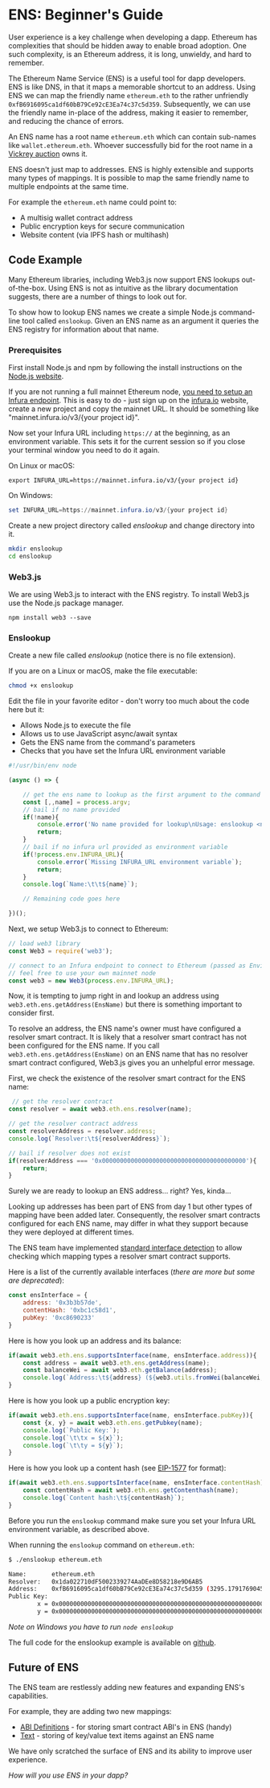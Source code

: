 # ENS: Beginner's Guide

User experience is a key challenge when developing a dapp. Ethereum has complexities that should be hidden away to enable broad adoption. One such complexity, is an Ethereum address, it is long, unwieldy, and hard to remember.

The Ethereum Name Service (ENS) is a useful tool for dapp developers. ENS is like DNS, in that it maps a memorable shortcut to an address. Using ENS we can map the friendly name `ethereum.eth` to the rather unfriendly `0xfB6916095ca1df60bB79Ce92cE3Ea74c37c5d359`. Subsequently, we can use the friendly name in-place of the address, making it easier to remember, and reducing the chance of errors.

An ENS name has a root name `ethereum.eth` which can contain sub-names like `wallet.ethereum.eth`. Whoever successfully bid for the root name in a [Vickrey auction](https://medium.com/the-ethereum-name-service/a-beginners-guide-to-buying-an-ens-domain-3ccac2bdc770 "Vickrey auction") owns it.

ENS doesn't just map to addresses. ENS is highly extensible and supports many types of mappings. It is possible to map the same friendly name to multiple endpoints at the same time.

For example the `ethereum.eth` name could point to:

-   A multisig wallet contract address
-   Public encryption keys for secure communication
-   Website content (via IPFS hash or multihash)

## Code Example

Many Ethereum libraries, including Web3.js now support ENS lookups out-of-the-box. Using ENS is not as intuitive as the library documentation suggests, there are a number of things to look out for.

To show how to lookup ENS names we create a simple Node.js command-line tool called `enslookup`. Given an ENS name as an argument it queries the ENS registry for information about that name.

### Prerequisites

First install Node.js and npm by following the install instructions on the [Node.js website](https://nodejs.org/ "Node.js").

If you are not running a full mainnet Ethereum node, [you need to setup an Infura endpoint](https://kauri.io/article/9113c37841e5451fbb2cf2477a3a63e5/v1/infura-101-infrastructure-for-dapps). This is easy to do - just sign up on the [infura.io](https://infura.io) website, create a new project and copy the mainnet URL. It should be something like "mainnet.infura.io/v3/{your project id}".

Now set your Infura URL including `https://` at the beginning, as an environment variable. This sets it for the current session so if you close your terminal window you need to do it again.

On Linux or macOS:

```shell
export INFURA_URL=https://mainnet.infura.io/v3/{your project id}
```

On Windows:

```powershell
set INFURA_URL=https://mainnet.infura.io/v3/{your project id}
```

Create a new project directory called _enslookup_ and change directory into it.

```bash
mkdir enslookup
cd enslookup
```

### Web3.js

We are using Web3.js to interact with the ENS registry. To install Web3.js use the Node.js package manager.

```shell
npm install web3 --save
```

### Enslookup

Create a new file called _enslookup_ (notice there is no file extension).

If you are on a Linux or macOS, make the file executable:

```bash
chmod +x enslookup
```

Edit the file in your favorite editor - don't worry too much about the code here but it:

-   Allows Node.js to execute the file
-   Allows us to use JavaScript async/await syntax
-   Gets the ENS name from the command's parameters
-   Checks that you have set the Infura URL environment variable

```js
#!/usr/bin/env node

(async () => {

    // get the ens name to lookup as the first argument to the command
    const [,,name] = process.argv;
    // bail if no name provided
    if(!name){
        console.error('No name provided for lookup\nUsage: enslookup <name>')
        return;
    }
    // bail if no infura url provided as environment variable
    if(!process.env.INFURA_URL){
        console.error(`Missing INFURA_URL environment variable`);
        return;
    }
    console.log(`Name:\t\t${name}`);

    // Remaining code goes here

})();
```

Next, we setup Web3.js to connect to Ethereum:

```js
// load web3 library
const Web3 = require('web3');

// connect to an Infura endpoint to connect to Ethereum (passed as Environment Variable)
// feel free to use your own mainnet node
const web3 = new Web3(process.env.INFURA_URL);
```

Now, it is tempting to jump right in and lookup an address using `web3.eth.ens.getAddress(EnsName)` but there is something important to consider first.

To resolve an address, the ENS name's owner must have configured a resolver smart contract. It is likely that a resolver smart contract has not been configured for the ENS name. If you call `web3.eth.ens.getAddress(EnsName)` on an ENS name that has no resolver smart contract configured, Web3.js gives you an unhelpful error message.

First, we check the existence of the resolver smart contract for the ENS name:

```js
 // get the resolver contract
const resolver = await web3.eth.ens.resolver(name);

// get the resolver contract address
const resolverAddress = resolver.address;
console.log(`Resolver:\t${resolverAddress}`);

// bail if resolver does not exist
if(resolverAddress === '0x0000000000000000000000000000000000000000'){
    return;
}
```

Surely we are ready to lookup an ENS address... right? Yes, kinda...

Looking up addresses has been part of ENS from day 1 but other types of mapping have been added later. Consequently, the resolver smart contracts configured for each ENS name, may differ in what they support because they were deployed at different times.

The ENS team have implemented [standard interface detection](https://github.com/ethereum/EIPs/blob/master/EIPS/eip-165.md "ERC-165 - Standard Interface Detection") to allow checking which mapping types a resolver smart contract supports.

Here is a list of the currently available interfaces (_there are more but some are deprecated_):

```js
const ensInterface = {
    address: '0x3b3b57de',
    contentHash: '0xbc1c58d1',
    pubKey: '0xc8690233'
}
```

Here is how you look up an address and its balance:

```js
if(await web3.eth.ens.supportsInterface(name, ensInterface.address)){
    const address = await web3.eth.ens.getAddress(name);
    const balanceWei = await web3.eth.getBalance(address);
    console.log(`Address:\t${address} (${web3.utils.fromWei(balanceWei, 'ether')} ether)`);
}
```

Here is how you look up a public encryption key:

```js
if(await web3.eth.ens.supportsInterface(name, ensInterface.pubKey)){
    const {x, y} = await web3.eth.ens.getPubkey(name);
    console.log(`Public Key:`);
    console.log(`\t\tx = ${x}`);
    console.log(`\t\ty = ${y}`);
}
```

Here is how you look up a content hash (see [EIP-1577](https://eips.ethereum.org/EIPS/eip-1577) for format):

```js
if(await web3.eth.ens.supportsInterface(name, ensInterface.contentHash)){
    const contentHash = await web3.eth.ens.getContenthash(name);
    console.log(`Content hash:\t${contentHash}`);
}
```

Before you run the `enslookup` command make sure you set your Infura URL environment variable, as described above.

When running the `enslookup` command on `ethereum.eth`:

```bash
$ ./enslookup ethereum.eth

Name:		ethereum.eth
Resolver:	0x1da022710dF5002339274AaDEe8D58218e9D6AB5
Address:	0xfB6916095ca1df60bB79Ce92cE3Ea74c37c5d359 (3295.179176904502385668 ether)
Public Key:
		x = 0x0000000000000000000000000000000000000000000000000000000000000000
		y = 0x0000000000000000000000000000000000000000000000000000000000000000
```

_Note on Windows you have to run `node enslookup`_

The full code for the enslookup example is available on [github](https://github.com/darrenlangley/enslookup).

## Future of ENS

The ENS team are restlessly adding new features and expanding ENS's capabilities.

For example, they are adding two new mappings:

-   [ABI Definitions](http://eips.ethereum.org/EIPS/eip-205) - for storing smart contract ABI's in ENS (handy)
-   [Text](http://eips.ethereum.org/EIPS/eip-634) - storing of key/value text items against an ENS name

We have only scratched the surface of ENS and its ability to improve user experience.

_How will you use ENS in your dapp?_
